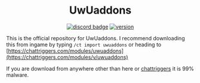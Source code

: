 <h1 align = "center">
	UwUaddons
</h1>

<div align="center">

[![discord badge](https://img.shields.io/discord/1185327045455134810?style=for-the-badge&logo=discord&logoColor=9089DA&)](https://discord.gg/XvYGS7Vwz6)
[![version](https://img.shields.io/github/v/release/DaMinty/UwUaddons?include_prereleases&style=for-the-badge)](https://chattriggers.com/modules/v/uwuaddons)
</div>

This is the official repository for UwUaddons. I recommend downloading this from ingame by typing `/ct import uwuaddons` or heading to [https://chattriggers.com/modules/uwuaddons](https://chattriggers.com/modules/v/uwuaddons)

If you are download from anywhere other than here or [chattriggers](https://chattriggers.com/modules/v/uwuaddons) it is 99% malware.
